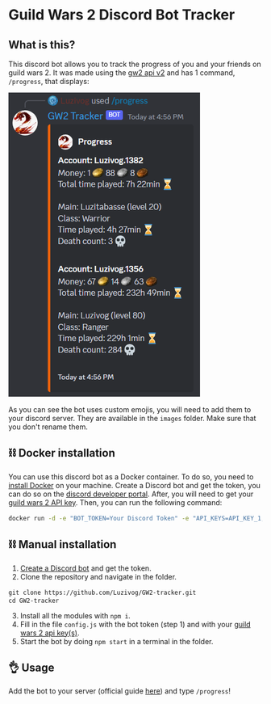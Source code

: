 # Guild Wars 2 Discord Bot Tracker

## What is this?

This discord bot allows you to track the progress of you and your friends on guild wars 2. It was made using the [gw2 api v2](https://wiki.guildwars2.com/wiki/API:Main) and has 1 command, ``/progress``, that displays:

![](./images/display_example.png)

As you can see the bot uses custom emojis, you will need to add them to your discord server. They are available in the ``images`` folder. Make sure that you don't rename them.

## ⛓ Docker installation

You can use this discord bot as a Docker container. To do so, you need to [install Docker](https://www.docker.com/products/docker-desktop/) on your machine. Create a Discord bot and get the token, you can do so on the [discord developer portal](https://discord.com/developers/docs/intro). After, you will need to get your [guild wars 2 API key](https://account.arena.net/applications). Then, you can run the following command:

```sh
docker run -d -e "BOT_TOKEN=Your Discord Token" -e "API_KEYS=API_KEY_1,API_KEY_2,..." thediscorders/selfrythm
```

## ⛓ Manual installation
1) [Create a Discord bot](https://discord.com/developers/docs/intro) and get the token.
2) Clone the repository and navigate in the folder.
```
git clone https://github.com/Luzivog/GW2-tracker.git
cd GW2-tracker
```
3) Install all the modules with ``npm i``.
4) Fill in the file ``config.js`` with the bot token (step 1) and with your [guild wars 2 api key(s)](https://account.arena.net/applications).
5) Start the bot by doing ``npm start`` in a terminal in the folder.

## 👌 Usage

Add the bot to your server (official guide [here](https://discordjs.guide/preparations/adding-your-bot-to-servers.html#creating-and-using-your-invite-link)) and type ``/progress``!
